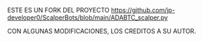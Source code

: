 ESTE ES UN FORK DEL PROYECTO https://github.com/jp-developer0/ScalperBots/blob/main/ADABTC_scalper.py

CON ALGUNAS MODIFICACIONES, LOS CREDITOS A SU AUTOR.